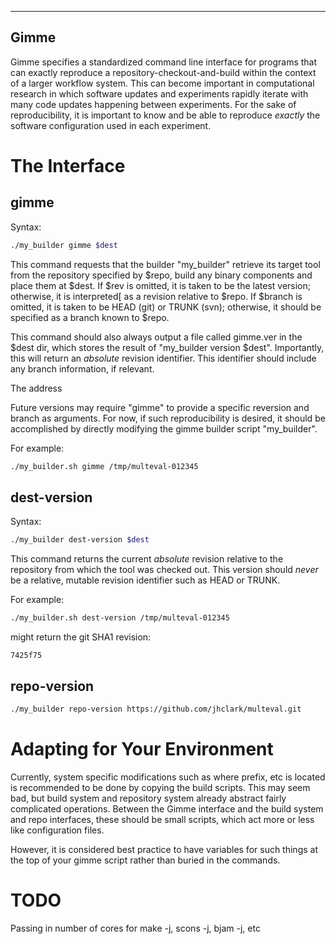 -----
Gimme
-----

Gimme specifies a standardized command line interface for programs that can exactly
reproduce a repository-checkout-and-build within the context of a larger workflow system.
This can become important in computational research in which software updates and experiments
rapidly iterate with many code updates happening between experiments. For the sake of
reproducibility, it is important to know and be able to reproduce *exactly* the
software configuration used in each experiment.

The Interface
=============

gimme
-----

Syntax:
```bash
./my_builder gimme $dest
```

This command requests that the builder "my_builder" retrieve its target tool from the
repository specified by $repo, build any binary components and place them at $dest.
If $rev is omitted, it is taken to be the latest version; otherwise, it is interpreted[
as a revision relative to $repo. If $branch is omitted, it is taken to be HEAD (git)
or TRUNK (svn); otherwise, it should be specified as a branch known to $repo.

This command should also always output a file called gimme.ver in the $dest dir, which
stores the result of "my_builder version $dest". Importantly, this will return an
*absolute* revision identifier. This identifier should include any branch information,
if relevant.

The address 

Future versions may require "gimme" to provide a specific reversion and branch as arguments.
For now, if such reproducibility is desired, it should be accomplished by directly modifying
the gimme builder script "my_builder".

For example:
```bash
./my_builder.sh gimme /tmp/multeval-012345
```

dest-version
------------

Syntax:
```bash
./my_builder dest-version $dest
```

This command returns the current *absolute* revision relative to the repository from 
which the tool was checked out. This version should *never* be a relative, mutable
revision identifier such as HEAD or TRUNK.

For example:
```bash
./my_builder.sh dest-version /tmp/multeval-012345
```
might return the git SHA1 revision:
```
7425f75
```

repo-version
------------

```bash
./my_builder repo-version https://github.com/jhclark/multeval.git
```


Adapting for Your Environment
=============================

Currently, system specific modifications such as where prefix, etc is located is recommended to be done by copying the build scripts. This may seem bad, but build system and repository system already abstract fairly complicated operations. Between the Gimme interface and the build system and repo interfaces, these should be small scripts, which act more or less like configuration files.

However, it is considered best practice to have variables for such things at the top of your gimme script rather than buried in the commands.

TODO
====
Passing in number of cores for make -j, scons -j, bjam -j, etc
